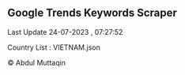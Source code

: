 

## Google Trends Keywords Scraper 
 
Last Update 24-07-2023 , 07:27:52

Country List :
VIETNAM.json



© Abdul Muttaqin 
